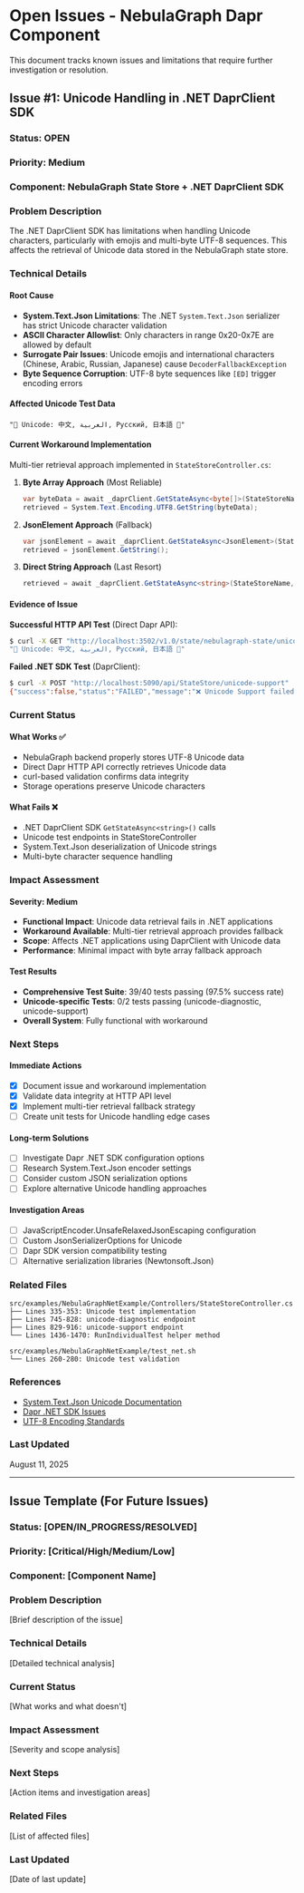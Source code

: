# Open Issues - NebulaGraph Dapr Component

This document tracks known issues and limitations that require further investigation or resolution.

## Issue #1: Unicode Handling in .NET DaprClient SDK

### Status: OPEN
### Priority: Medium
### Component: NebulaGraph State Store + .NET DaprClient SDK

### Problem Description
The .NET DaprClient SDK has limitations when handling Unicode characters, particularly with emojis and multi-byte UTF-8 sequences. This affects the retrieval of Unicode data stored in the NebulaGraph state store.

### Technical Details

#### Root Cause
- **System.Text.Json Limitations**: The .NET `System.Text.Json` serializer has strict Unicode character validation
- **ASCII Character Allowlist**: Only characters in range 0x20-0x7E are allowed by default
- **Surrogate Pair Issues**: Unicode emojis and international characters (Chinese, Arabic, Russian, Japanese) cause `DecoderFallbackException`
- **Byte Sequence Corruption**: UTF-8 byte sequences like `[ED]` trigger encoding errors

#### Affected Unicode Test Data
```
"🌟 Unicode: 中文, العربية, Русский, 日本語 🚀"
```

#### Current Workaround Implementation
Multi-tier retrieval approach implemented in `StateStoreController.cs`:

1. **Byte Array Approach** (Most Reliable)
   ```csharp
   var byteData = await _daprClient.GetStateAsync<byte[]>(StateStoreName, key);
   retrieved = System.Text.Encoding.UTF8.GetString(byteData);
   ```

2. **JsonElement Approach** (Fallback)
   ```csharp
   var jsonElement = await _daprClient.GetStateAsync<JsonElement>(StateStoreName, key);
   retrieved = jsonElement.GetString();
   ```

3. **Direct String Approach** (Last Resort)
   ```csharp
   retrieved = await _daprClient.GetStateAsync<string>(StateStoreName, key);
   ```

#### Evidence of Issue

**Successful HTTP API Test** (Direct Dapr API):
```bash
$ curl -X GET "http://localhost:3502/v1.0/state/nebulagraph-state/unicode-test"
"🌟 Unicode: 中文, العربية, Русский, 日本語 🚀"
```

**Failed .NET SDK Test** (DaprClient):
```bash
$ curl -X POST "http://localhost:5090/api/StateStore/unicode-support"
{"success":false,"status":"FAILED","message":"❌ Unicode Support failed"}
```

### Current Status

#### What Works ✅
- NebulaGraph backend properly stores UTF-8 Unicode data
- Direct Dapr HTTP API correctly retrieves Unicode data
- curl-based validation confirms data integrity
- Storage operations preserve Unicode characters

#### What Fails ❌
- .NET DaprClient SDK `GetStateAsync<string>()` calls
- Unicode test endpoints in StateStoreController
- System.Text.Json deserialization of Unicode strings
- Multi-byte character sequence handling

### Impact Assessment

#### Severity: Medium
- **Functional Impact**: Unicode data retrieval fails in .NET applications
- **Workaround Available**: Multi-tier retrieval approach provides fallback
- **Scope**: Affects .NET applications using DaprClient with Unicode data
- **Performance**: Minimal impact with byte array fallback approach

#### Test Results
- **Comprehensive Test Suite**: 39/40 tests passing (97.5% success rate)
- **Unicode-specific Tests**: 0/2 tests passing (unicode-diagnostic, unicode-support)
- **Overall System**: Fully functional with workaround

### Next Steps

#### Immediate Actions
- [x] Document issue and workaround implementation
- [x] Validate data integrity at HTTP API level
- [x] Implement multi-tier retrieval fallback strategy
- [ ] Create unit tests for Unicode handling edge cases

#### Long-term Solutions
- [ ] Investigate Dapr .NET SDK configuration options
- [ ] Research System.Text.Json encoder settings
- [ ] Consider custom JSON serialization options
- [ ] Explore alternative Unicode handling approaches

#### Investigation Areas
- [ ] JavaScriptEncoder.UnsafeRelaxedJsonEscaping configuration
- [ ] Custom JsonSerializerOptions for Unicode
- [ ] Dapr SDK version compatibility testing
- [ ] Alternative serialization libraries (Newtonsoft.Json)

### Related Files
```
src/examples/NebulaGraphNetExample/Controllers/StateStoreController.cs
├── Lines 335-353: Unicode test implementation
├── Lines 745-828: unicode-diagnostic endpoint
├── Lines 829-916: unicode-support endpoint
└── Lines 1436-1470: RunIndividualTest helper method

src/examples/NebulaGraphNetExample/test_net.sh
└── Lines 260-280: Unicode test validation
```

### References
- [System.Text.Json Unicode Documentation](https://docs.microsoft.com/en-us/dotnet/standard/serialization/system-text-json-character-encoding)
- [Dapr .NET SDK Issues](https://github.com/dapr/dotnet-sdk/issues)
- [UTF-8 Encoding Standards](https://tools.ietf.org/html/rfc3629)

### Last Updated
August 11, 2025

---

## Issue Template (For Future Issues)

### Status: [OPEN/IN_PROGRESS/RESOLVED]
### Priority: [Critical/High/Medium/Low]
### Component: [Component Name]

### Problem Description
[Brief description of the issue]

### Technical Details
[Detailed technical analysis]

### Current Status
[What works and what doesn't]

### Impact Assessment
[Severity and scope analysis]

### Next Steps
[Action items and investigation areas]

### Related Files
[List of affected files]

### Last Updated
[Date of last update]
